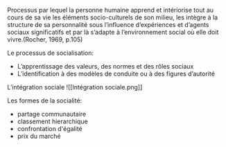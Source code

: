 Processus par lequel la personne humaine apprend et intériorise tout au cours de sa vie les éléments socio-culturels de son milieu, les intègre à la structure de sa personnalité sous l’influence d’expériences et d’agents sociaux significatifs et par là s’adapte à l’environnement social où elle doit vivre.(Rocher, 1969, p.105)

Le processus de socialisation:
 - L’apprentissage des valeurs, des normes et des rôles sociaux
 - L’identification à des modèles de conduite ou à des figures d’autorité


 L’intégration sociale
![[Intégration sociale.png]]

Les formes de la socialité:
- partage communautaire
- classement hierarchique
- confrontation d'égalité 
- prix du marché